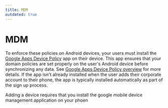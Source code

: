 ```yaml
---
title: MDM
outdated: true
---
```


# MDM

To enforce these policies on Android devices, your users must install the [Google Apps Device Policy](https://play.google.com/store/apps/details?id=com.google.android.apps.enterprise.dmagent)
app on their device. This app ensures that your domain policies are set properly on the user's Android device before synchronizing any data. See 
[Google Apps Device Policy overview](https://support.google.com/a/users/answer/9453213?visit_id=638004128753002128-4101789084&rd=1) 
for more details. If the app isn't already installed when the user adds their corporate account to their phone, the app is typically installed automatically as part of the sign up process.



Adding a device requires that you install the google mobile device management application on your phoen